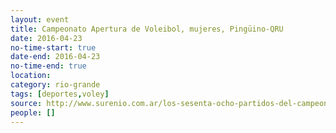 ```yaml
---
layout: event 
title: Campeonato Apertura de Voleibol, mujeres, Pingüino-QRU
date: 2016-04-23
no-time-start: true
date-end: 2016-04-23
no-time-end: true
location: 
category: rio-grande
tags: [deportes,voley]
source: http://www.surenio.com.ar/los-sesenta-ocho-partidos-del-campeonato-apertura-2016/
people: []
---
```


